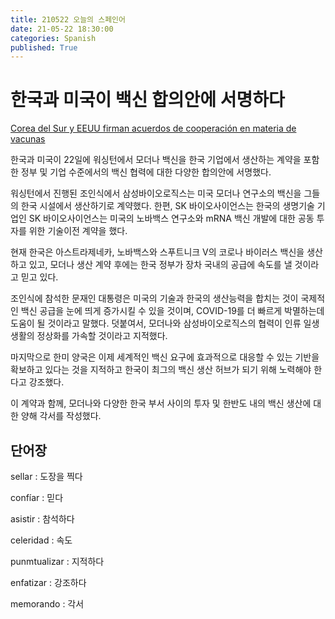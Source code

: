 ```yaml
---
title: 210522 오늘의 스페인어
date: 21-05-22 18:30:00
categories: Spanish
published: True
---
```


# 한국과 미국이 백신 합의안에 서명하다

[Corea del Sur y EEUU firman acuerdos de cooperación en materia de vacunas](http://world.kbs.co.kr/service/news_view.htm?lang=s&Seq_Code=75895)

한국과 미국이 22일에 워싱턴에서 모더나 백신을 한국 기업에서 생산하는 계약을 포함한 정부 및 기업 수준에서의 백신 협력에 대한 다양한 합의안에 서명했다.

워싱턴에서 진행된 조인식에서 삼성바이오로직스는 미국 모더나 연구소의 백신을 그들의 한국 시설에서 생산하기로 계약했다. 한편, SK 바이오사이언스는 한국의 생명기술 기업인 SK 바이오사이언스는 미국의 노바백스 연구소와 mRNA 백신 개발에 대한 공동 투자를 위한 기술이전 계약을 했다.

현재 한국은 아스트라제네카, 노바백스와 스푸트니크 V의 코로나 바이러스 백신을 생산하고 있고, 모더나 생산 계약 후에는 한국 정부가 장차 국내의 공급에 속도를 낼 것이라고 믿고 있다.

조인식에 참석한 문재인 대통령은 미국의 기술과 한국의 생산능력을 합치는 것이 국제적인 백신 공급을 눈에 띄게 증가시킬 수 있을 것이며, COVID-19를 더 빠르게 박멸하는데 도움이 될 것이라고 말했다. 덧붙여서, 모더나와 삼성바이오로직스의 협력이 인류 일생생활의 정상화를 가속할 것이라고 지적했다.

마지막으로 한미 양국은 이제 세계적인 백신 요구에 효과적으로 대응할 수 있는 기반을 확보하고 있다는 것을 지적하고 한국이 최그의 백신 생산 허브가 되기 위해 노력해야 한다고 강조했다.

이 계약과 함께, 모더나와 다양한 한국 부서 사이의 투자 및 한반도 내의 백신 생산에 대한 양해 각서를 작성했다.

## 단어장

sellar : 도장을 찍다

confíar : 믿다

asistir : 참석하다

celeridad : 속도

punmtualizar : 지적하다

enfatizar : 강조하다

memorando : 각서
